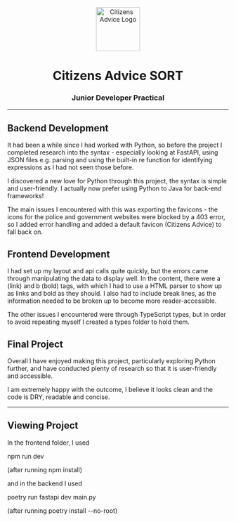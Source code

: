 <div align="center">
  <img src="frontend/public/logo.png" alt="Citizens Advice Logo" width="100" height="100" />
    <h1>Citizens Advice SORT</h1>
    <h3>Junior Developer Practical</h3>
</div>

---

## Backend Development

It had been a while since I had worked with Python, so before the project I completed research into the syntax - especially looking at FastAPI, using JSON files e.g. parsing and using the built-in re function for identifying expressions as I had not seen those before.

I discovered a new love for Python through this project, the syntax is simple and user-friendly. I actually now prefer using Python to Java for back-end frameworks!

The main issues I encountered with this was exporting the favicons - the icons for the police and government websites were blocked by a 403 error, so I added error handling and added a default favicon (Citizens Advice) to fall back on.

## Frontend Development

I had set up my layout and api calls quite quickly, but the errors came through manipulating the data to display well. In the content, there were a (link) and b (bold) tags, with which I had to use a HTML parser to show up as links and bold as they should. I also had to include break lines, as the information needed to be broken up to become more reader-accessible.

The other issues I encountered were through TypeScript types, but in order to avoid repeating myself I created a types folder to hold them.

## Final Project

Overall I have enjoyed making this project, particularly exploring Python further, and have conducted plenty of research so that it is user-friendly and accessible.

I am extremely happy with the outcome, I believe it looks clean and the code is DRY, readable and concise.

---

## Viewing Project

In the frontend folder, I used

npm run dev

(after running npm install)

and in the backend I used

poetry run fastapi dev main.py

(after running poetry install --no-root)
